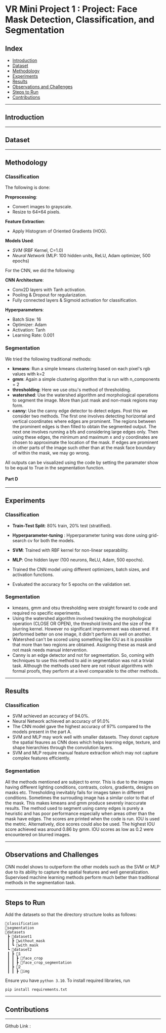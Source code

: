 # VR Mini Project 1 : Project: Face Mask Detection, Classification, and Segmentation

## Index

- [Introduction](#introduction)
- [Dataset](#dataset)
- [Methodology](#methodology)
- [Experiments](#experiments)
- [Results](#results)
- [Observations and Challenges](#observations-and-challenges)
- [Steps to Run](#steps-to-run)
- [Contributions](#contributions)

---

## Introduction

---

## Dataset

---

## Methodology

### Classification

The following is done:

**Preprocessing**:  

- Convert images to grayscale.
- Resize to 64×64 pixels.  

**Feature Extraction**:

- Apply Histogram of Oriented Gradients (HOG).  

**Models Used**:

- *SVM* (RBF Kernel, C=1.0)
- *Neural Network* (MLP: 100 hidden units, ReLU, Adam optimizer, 500 epochs)

For the CNN, we did the following:

**CNN Architecture**:

- Conv2D layers with Tanh activation.
- Pooling & Dropout for regularization.
- Fully connected layers & Sigmoid activation for classification.

**Hyperparameters**:

- Batch Size: 16
- Optimizer: Adam
- Activation: Tanh
- Learning Rate: 0.001

### Segmentation

We tried the following traditional methods:

- **kmeans**: Run a simple kmeans clustering based on each pixel's rgb values with k=2
- **gmm**: Again a simple clustering algorithm that is run with n_components = 2
- **thresholding**: Here we use otsu's method of thresholding.
- **watershed**: Use the watershed algorithm and morphological operations to segment the image. More than just mask and non-mask regions may form.
- **canny**: Use the canny edge detector to detect edges. Post this we consider two methods. The first one involves detecting horizontal and vertical coordinates where edges are prominent. The regions between the prominent edges is then filled to obtain the segmented output. The next one involves running a bfs and considering large edges only. Then using these edges, the minimum and maximum x and y coordinates are chosen to approximate the location of the mask. If edges are prominent in other parts of the image such other than at the mask face boundary of within the mask, we may go wrong.

All outputs can be visualized using the code by setting the paramater show to be equal to True in the segmentation function.

#### Part D

---

## Experiments

### Classification

- **Train-Test Split**: 80% train, 20% test (stratified).  
- **Hyperparameter-tuning** : Hyperparameter tuning was done using grid-search cv for both the models.
- **SVM**: Trained with RBF kernel for non-linear separability.  
- **MLP**: One hidden layer (100 neurons, ReLU, Adam, 500 epochs).

- Trained the CNN model using different optimizers, batch sizes, and activation functions.
- Evaluated the accuracy for 5 epochs on the validation set.

### Segmentation

- kmeans, gmm and otsu thresholding were straight forward to code and required no specific experiments.
- Using the watershed algorithm involved tweaking the morphological operation (CLOSE OR OPEN), the threshold limits and the size of the blurring kernel. However no significant improvement was observed. If it performed better on one image, it didn't perform as well on another.
- Watershed can't be scored using something like IOU as it is possible that more than two regions are obtained. Assigning these as mask and not mask needs manual intervention.
- Canny is an edge detector and not for segmentation. So, coming with techniques to use this method to aid in segmentation was not a trivial task. Although the methods used here are not robust algorithms with formal proofs, they perform at a level comparable to the other methods.

---

## Results

### Classification

- SVM achieved an accuracy of 94.0%.
- Neural Network achieved an accuracy of 91.0%
- The CNN model gave the highest accuracy of 97% compared to the models present in the part A.
- SVM and MLP may work well with smaller datasets. They donot capture the spatial feaures as CNN does which helps learning edge, texture, and shape hierarchies through the convolution layers.
- SVM and MLP require manual feature extraction which may not capture complex features efficiently.

### Segmentation
All the methods mentioned are subject to error. This is due to the images having different lighting conditions, contrasts,
colors, gradients, designs on masks etc. Thresholding inevitably fails for images taken in different conditions.
Sometimes the surrouding image has a similar color to that of the mask. This makes kmeans and gmm produce severely inaccurate results.
The method used to segment using canny edges is purely a heuristic and has poor performance especially when areas other than the mask have edges.
The scores are printed when the code is run. IOU is used the metric. Alternatively, dice scores could also be used.
The highest IOU score achieved was around 0.86 by gmm. IOU scores as low as 0.2 were encountered on blurred images.

---

## Observations and Challenges

CNN model shows to outperform the other models such as the SVM or MLP due to its ability to capture the spatial features and well generalization.
Supervised machine learning methods perform much better than traditional methods in the segmentation task.

---

## Steps to Run

Add the datasets so that the directory structure looks as follows:

```none
📂classification
📂segmentation
📂datasets
 ┣ 📂dataset1
 ┃ ┣ 📂without_mask
 ┃ ┗ 📂with_mask
 ┗ 📂dataset2
 ┃ ┣ 📂1
 ┃ ┃ ┣ 📂face_crop
 ┃ ┃ ┣ 📂face_crop_segmentation
 ┃ ┣ 📂2
 ┃ ┃ ┣ 📂img
```

Ensure you have `python 3.10`. To install required libraries, run

```none
pip install requirements.txt
```

---

## Contributions

---

Github Link :
